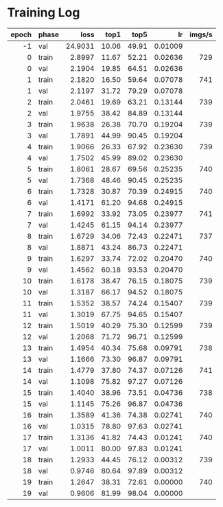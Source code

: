 # Training Log
| epoch | phase | loss | top1 | top5 | lr | imgs/s |
|---:|---|---:|---:|---:|---:|---:|
| -1 | val | 24.9031 | 10.06 | 49.91 | 0.01009 | |
| 0 | train | 2.8997 | 11.67 | 52.21 | 0.02636 | 729 |
| 0 | val | 2.1904 | 19.85 | 64.51 | 0.02636 | |
| 1 | train | 2.1820 | 16.50 | 59.64 | 0.07078 | 741 |
| 1 | val | 2.1197 | 31.72 | 79.29 | 0.07078 | |
| 2 | train | 2.0461 | 19.69 | 63.21 | 0.13144 | 739 |
| 2 | val | 1.9755 | 38.42 | 84.89 | 0.13144 | |
| 3 | train | 1.9638 | 26.38 | 70.70 | 0.19204 | 739 |
| 3 | val | 1.7891 | 44.99 | 90.45 | 0.19204 | |
| 4 | train | 1.9066 | 26.33 | 67.92 | 0.23630 | 739 |
| 4 | val | 1.7502 | 45.99 | 89.02 | 0.23630 | |
| 5 | train | 1.8061 | 28.67 | 69.56 | 0.25235 | 740 |
| 5 | val | 1.7368 | 48.46 | 90.45 | 0.25235 | |
| 6 | train | 1.7328 | 30.87 | 70.39 | 0.24915 | 740 |
| 6 | val | 1.4171 | 61.20 | 94.68 | 0.24915 | |
| 7 | train | 1.6992 | 33.92 | 73.05 | 0.23977 | 741 |
| 7 | val | 1.4245 | 61.15 | 94.14 | 0.23977 | |
| 8 | train | 1.6729 | 34.06 | 72.43 | 0.22471 | 737 |
| 8 | val | 1.8871 | 43.24 | 86.73 | 0.22471 | |
| 9 | train | 1.6297 | 33.74 | 72.02 | 0.20470 | 740 |
| 9 | val | 1.4562 | 60.18 | 93.53 | 0.20470 | |
| 10 | train | 1.6178 | 38.47 | 76.15 | 0.18075 | 739 |
| 10 | val | 1.3187 | 66.17 | 94.52 | 0.18075 | |
| 11 | train | 1.5352 | 38.57 | 74.24 | 0.15407 | 739 |
| 11 | val | 1.3019 | 67.75 | 94.65 | 0.15407 | |
| 12 | train | 1.5019 | 40.29 | 75.30 | 0.12599 | 739 |
| 12 | val | 1.2068 | 71.72 | 96.71 | 0.12599 | |
| 13 | train | 1.4954 | 40.34 | 75.68 | 0.09791 | 738 |
| 13 | val | 1.1666 | 73.30 | 96.87 | 0.09791 | |
| 14 | train | 1.4779 | 37.80 | 74.37 | 0.07126 | 741 |
| 14 | val | 1.1098 | 75.82 | 97.27 | 0.07126 | |
| 15 | train | 1.4040 | 38.96 | 73.51 | 0.04736 | 738 |
| 15 | val | 1.1145 | 75.26 | 96.87 | 0.04736 | |
| 16 | train | 1.3589 | 41.36 | 74.38 | 0.02741 | 740 |
| 16 | val | 1.0315 | 78.80 | 97.63 | 0.02741 | |
| 17 | train | 1.3136 | 41.82 | 74.43 | 0.01241 | 740 |
| 17 | val | 1.0011 | 80.00 | 97.83 | 0.01241 | |
| 18 | train | 1.2933 | 44.45 | 76.12 | 0.00312 | 739 |
| 18 | val | 0.9746 | 80.64 | 97.89 | 0.00312 | |
| 19 | train | 1.2647 | 38.31 | 72.61 | 0.00000 | 740 |
| 19 | val | 0.9606 | 81.99 | 98.04 | 0.00000 | |
